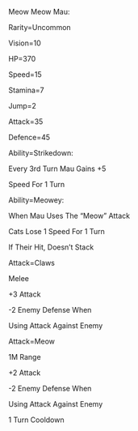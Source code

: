 Meow Meow Mau:

Rarity=Uncommon

Vision=10

HP=370

Speed=15

Stamina=7

Jump=2

Attack=35

Defence=45

Ability=Strikedown:

Every 3rd Turn Mau Gains +5

Speed For 1 Turn

Ability=Meowey:

When Mau Uses The “Meow” Attack

Cats Lose 1 Speed For 1 Turn

If Their Hit, Doesn’t Stack

Attack=Claws

Melee

+3 Attack

-2 Enemy Defense When

Using Attack Against Enemy

Attack=Meow

1M Range

+2 Attack

-2 Enemy Defense When

Using Attack Against Enemy

1 Turn Cooldown
